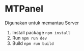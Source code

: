 # MTPanel
Digunakan untuk memantau Server

1. Install package
   ```npm install```
2. Run
   ```npm run dev```
3. Build
   ```npm run build```
